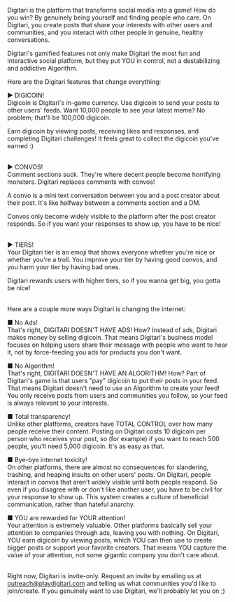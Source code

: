 Digitari is the platform that transforms social media into a game!
How do you win? By genuinely being yourself and finding people
who care.  On Digitari, you create posts that share your interests
with other users and communities, and you interact
with other people in genuine, healthy conversations.

Digitari's gamified features not only make Digitari the most fun and
interactive social platform, but they put YOU in control,
not a destabilizing and addictive Algorithm.

Here are the Digitari features that change everything:

▶ DIGICOIN!  
Digicoin is Digitari's in-game currency. Use digicoin to send your 
posts to other users' feeds.  Want 10,000 people to see your latest
meme? No problem; that'll be 100,000 digicoin.

Earn digicoin by viewing posts, receiving 
likes and responses, and completing Digitari challenges!
It feels great to collect the digicoin you've earned :) 
<br></br>

▶ CONVOS!  
Comment sections suck.  They're where decent people become horrifying 
monsters. Digitari replaces comments with convos!

A convo is a mini text conversation between you and a post creator about
their post.  It's like halfway between a comments section and a DM.

Convos only become widely visible to the platform after the post creator
responds.  So if you want your responses to show up, you have to be nice!
<br></br>

▶ TIERS!  
Your Digitari tier is an emoji that shows everyone whether you're
nice or whether you're a troll. You improve your tier by having 
good convos, and you harm your tier by having bad ones.

Digitari rewards users with higher tiers, so if you wanna get big, 
you gotta be nice!
<br></br>

Here are a couple more ways Digitari is changing the internet:

■ No Ads!  
That's right, DIGITARI DOESN'T HAVE ADS! How? Instead of ads, Digitari
makes money by selling digicoin.  That means Digitari's business model 
focuses on helping users share their message with people who want 
to hear it, not by force-feeding you ads for products you don't want.  

■ No Algorithm!  
That's right, DIGITARI DOESN'T HAVE AN ALGORITHM! How? Part of Digitari's
game is that users "pay" digicoin to put their posts in your feed.
That means Digitari doesn't need to use an Algorithm to create your feed!
You only receive posts from users and communities you follow, so your
feed is always relevant to your interests.

■ Total transparency!  
Unlike other platforms, creators have TOTAL CONTROL
over how many people receive their content.  Posting on Digitari
costs 10 digicoin per person who receives your post, so (for example) 
if you want to reach 500 people, you'll need 5,000 digicoin.
It's as easy as that.

■ Bye-bye internet toxicity!  
On other platforms, there are almost no consequences for slandering,
trashing, and heaping insults on other users' posts.  On Digitari, 
people interact in convos that aren't widely visible until both people 
respond.  So even if you disagree with or don't like another user,
you have to be civil for your response to show up.  This system creates
a culture of beneficial communication, rather than hateful anarchy.

■ YOU are rewarded for YOUR attention!  
Your attention is extremely valuable.  Other platforms basically sell
your attention to companies through ads, leaving you with nothing.  On
Digitari, YOU earn digicoin by viewing posts, which YOU can then use to 
create bigger posts or support your favorite creators.  That means YOU
capture the value of your attention, not some gigantic company 
you don't care about.
<br></br>

Right now, Digitari is invite-only.  Request an invite by emailing us at
outreach@playdigitari.com and telling us what communities you'd like to 
join/create.  If you genuinely want to use Digitari, we'll probably let you
on ;) 
